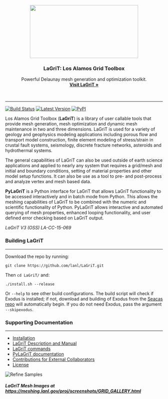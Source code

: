 <p align="center">
  <a href="http://lagrit.lanl.gov">
    <img src="documentation/lanl.png" width=346 height=169>
  </a>

  <h3 align="center">LaGriT: Los Alamos Grid Toolbox</h3>

  <p align="center">
    Powerful Delaunay mesh generation and optimization toolkit.
    <br>
    <a href="http://lagrit.lanl.gov"><strong>Visit LaGriT &raquo;</strong></a>
  </p>
</p>

<br>

---

[![Build Status](https://travis-ci.org/lanl/LaGriT.svg?branch=master)](https://travis-ci.org/lanl/LaGriT) [![Latest Version](https://img.shields.io/github/release/lanl/lagrit.svg?style=flat-square)](https://github.com/lanl/lagrit/releases) [![PyPI](https://img.shields.io/pypi/l/Django.svg)](https://github.com/lanl/LaGriT/blob/doc-test/LICENSE)

Los Alamos Grid Toolbox (**LaGriT**) is a library of user callable tools that provide mesh generation, mesh optimization and dynamic mesh maintenance in two and three dimensions. LaGriT is used for a variety of geology and geophysics modeling applications including porous flow and transport model construction, finite element modeling of stress/strain in crustal fault systems, seismology, discrete fracture networks, asteroids and hydrothermal systems.

The general capabilities of LaGriT can also be used outside of earth science applications and applied to nearly any system that requires a grid/mesh and initial and boundary conditions, setting of material properties and other model setup functions. It can also be use as a tool to pre- and post-process and analyze vertex and mesh based data.

**PyLaGriT** is a Python interface for LaGriT that allows LaGriT functionality to be accessed interactively and in batch mode from Python.
This allows the meshing capabilities of LaGriT to be combined with the numeric and scientific functionality of Python.
PyLaGriT allows interactive and automated querying of mesh properties, enhanced looping functionality, and user defined error checking based on LaGriT output.

*LaGriT V3 (OSS) LA-CC-15-069*

### Building LaGriT ###
---

Download the repo by running:

    git clone https://github.com/lanl/LaGriT.git

Then `cd LaGriT/` and:

    ./install.sh --release
    
Or `--help` to see other build configurations. The build script will check if Exodus is installed; if not, download and building of Exodus from the [Seacas repo](https://github.com/gsjaardema/seacas) will automatically begin. If you do not need Exodus, pass the argument `--skipexodus`.

### Supporting Documentation ###
---
* [Installation](documentation/INSTALL.md)
* [LaGriT Description and Manual](http://lagrit.lanl.gov)
* [LaGriT commands](http://lagrit.lanl.gov/commands.shtml)
* [PyLaGriT documentation](https://lanl.github.io/LaGriT/)
* [Contributions for External Collaborators](CONTRIBUTING.md)
* [License](LICENSE.md)

![Refine Samples](screenshots/refine_samples_TN1000.png)

##### LaGriT Mesh Images at https://meshing.lanl.gov/proj/screenshots/GRID_GALLERY.html
